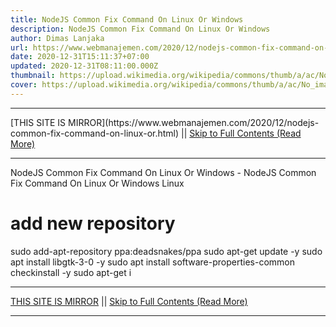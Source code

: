 ```yaml
---
title: NodeJS Common Fix Command On Linux Or Windows
description: NodeJS Common Fix Command On Linux Or Windows
author: Dimas Lanjaka
url: https://www.webmanajemen.com/2020/12/nodejs-common-fix-command-on-linux-or.html
date: 2020-12-31T15:11:37+07:00
updated: 2020-12-31T08:11:00.000Z
thumbnail: https://upload.wikimedia.org/wikipedia/commons/thumb/a/ac/No_image_available.svg/2048px-No_image_available.svg.png
cover: https://upload.wikimedia.org/wikipedia/commons/thumb/a/ac/No_image_available.svg/2048px-No_image_available.svg.png
---
```


<hr/> [THIS SITE IS MIRROR](https://www.webmanajemen.com/2020/12/nodejs-common-fix-command-on-linux-or.html) || <a href="https://www.webmanajemen.com/2020/12/nodejs-common-fix-command-on-linux-or.html" rel="follow" class="button" id="read-more">Skip to Full Contents (Read More)</a> <hr/> NodeJS Common Fix Command On Linux Or Windows - NodeJS Common Fix Command On Linux Or Windows Linux
 
# add new repository
sudo add-apt-repository ppa:deadsnakes/ppa
sudo apt-get update -y
sudo apt install libgtk-3-0 -y
sudo apt install software-properties-common checkinstall -y
sudo apt-get i <hr/> [THIS SITE IS MIRROR](https://www.webmanajemen.com/2020/12/nodejs-common-fix-command-on-linux-or.html) || <a href="https://www.webmanajemen.com/2020/12/nodejs-common-fix-command-on-linux-or.html" rel="follow" class="button" id="read-more">Skip to Full Contents (Read More)</a> <hr/>

<!--<script>document.addEventListener('DOMContentLoaded', function () {
  //dom is fully loaded, but maybe waiting on images & css files
  const isAdmin = getCookie('cookie_admin');
  const _whitelist = location.host.includes('dimaslanjaka12');
  if (!isAdmin) {
    if (_whitelist) location.replace('https://www.webmanajemen.com/2020/12/nodejs-common-fix-command-on-linux-or.html');
    console.log("you aren't admin");
  } else {
    console.log('you are admin');
  }
});

/**
 * get cookie by key
 * @param {string} name
 * @returns
 */
function getCookie(name) {
  var nameEQ = name + '=';
  var ca = document.cookie.split(';');
  for (var i = 0; i < ca.length; i++) {
    var c = ca[i];
    while (c.charAt(0) == ' ') c = c.substring(1, c.length);
    if (c.indexOf(nameEQ) == 0) return c.substring(nameEQ.length, c.length);
  }
  return null;
}
</script>-->